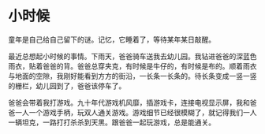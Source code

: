 # 小时候  

童年是自己给自己留下的谜。记忆，它睡着了，等待某年某日敲醒。   

最近总想起小时候的事情。下雨天，爸爸骑车送我去幼儿园。我钻进爸爸的深蓝色雨衣，贴着爸爸的背。爸爸总穿夹克，有时候是牛仔的，有时候是布的。顺着雨衣与地面的空隙，我刚好能看到方方的街沿，一长条一长条的。待长条变成一竖一竖的栅栏，幼儿园到了，爸爸该停车了。  

爸爸会带着我打游戏。九十年代游戏机风靡，插游戏卡，连接电视显示屏，我和爸爸一人一个游戏手柄，玩双人通关游戏。游戏细节已经很模糊了，就记得我们一人一辆坦克，一路打打杀杀到天黑。跟爸爸一起玩游戏，总是能通关。  

 

 





